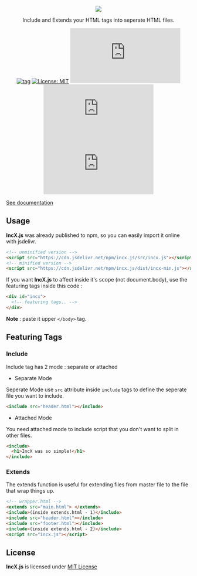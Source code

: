 <p align="center">
    <img src="https://github.com/fauzan121002/incx.js/blob/master/dist/IncX.gif"></img>
</p>

<p align="center">
    Include and Extends your HTML tags into seperate HTML files.
</p>

<div align="center">

[![tag](https://img.shields.io/github/tag/fauzan121002/incx.js.svg)](https://github.com/fauzan121002/incx.js/actions) [![License: MIT](https://img.shields.io/badge/License-MIT-blue.svg)](https://github.com/fauzan121002/incx.js/blob/master/LICENSE) [![Issue](https://img.shields.io/github/issues/fauzan121002/incx.js)](https://img.shields.io/github/issues/fauzan121002/incx.js) [![Forks](https://img.shields.io/github/forks/fauzan121002/incx.js)](https://img.shields.io/github/forks/fauzan121002/incx.js) [![Stars](https://img.shields.io/github/stars/fauzan121002/incx.js)](https://img.shields.io/github/stars/fauzan121002/incx.js)

</div>

[See documentation](https://fauzan121002.github.io/incx.js/)

## Usage

**IncX.js** was already published to npm, so you can easily import it online with jsdelivr.

```html
<!-- unminified version -->
<script src="https://cdn.jsdelivr.net/npm/incx.js/src/incx.js"></script>
<!-- minified version -->
<script src="https://cdn.jsdelivr.net/npm/incx.js/dist/incx-min.js"></script>
```

If you want **IncX.js** to affect inside it's scope (not document.body), use the featuring tags inside this code :

```html
<div id="incx">
  <!-- featuring tags.. -->
</div>
```

**Note** : paste it upper `</body>` tag.

## Featuring Tags

### Include

Include tag has 2 mode : separate or attached

- Separate Mode

Seperate Mode use `src` attribute inside `include` tags to define the seperate file you want to include.

```html
<include src="header.html"></include>
```

- Attached Mode

You need attached mode to include script that you don't want to split in other files.

```html
<include>
  <h1>IncX was so simple!</h1>
</include>
```

### Extends

The extends function is useful for extending files from master file to the file that wrap things up.

```html
<!-- wrapper.html -->
<extends src="main.html"> </extends>
<include>(inside extends.html - 1)</include>
<include src="header.html"></include>
<include src="footer.html"></include>
<include>(inside extends.html - 2)</include>
<script src="incx.js"></script>
```

## License

**IncX.js** is licensed under [MIT License](./LICENSE)
